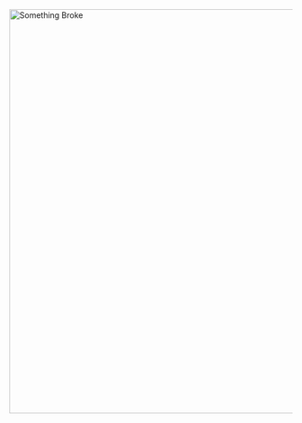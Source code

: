 <img src="https://github.com/Mooshieblob/Axis-Order-Group-Photo/blob/gh-pages/Group_Photo_Updated_x2.png?raw=true" alt="Something Broke" height=720 class="center">

